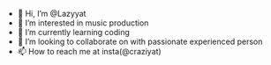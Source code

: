 - 👋 Hi, I’m @Lazyyat
- 👀 I’m interested in music production
- 🌱 I’m currently learning coding
- 💞️ I’m looking to collaborate on with passionate experienced person
- 📫 How to reach me at insta(@craziyat)

<!---
Lazyyat/Lazyyat is a ✨ special ✨ repository because its `README.md` (this file) appears on your GitHub profile.
You can click the Preview link to take a look at your changes.
--->
